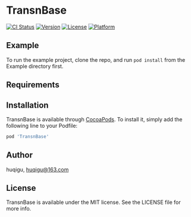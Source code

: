 # TransnBase

[![CI Status](https://img.shields.io/travis/huqigu/TransnBase.svg?style=flat)](https://travis-ci.org/huqigu/TransnBase)
[![Version](https://img.shields.io/cocoapods/v/TransnBase.svg?style=flat)](https://cocoapods.org/pods/TransnBase)
[![License](https://img.shields.io/cocoapods/l/TransnBase.svg?style=flat)](https://cocoapods.org/pods/TransnBase)
[![Platform](https://img.shields.io/cocoapods/p/TransnBase.svg?style=flat)](https://cocoapods.org/pods/TransnBase)

## Example

To run the example project, clone the repo, and run `pod install` from the Example directory first.

## Requirements

## Installation

TransnBase is available through [CocoaPods](https://cocoapods.org). To install
it, simply add the following line to your Podfile:

```ruby
pod 'TransnBase'
```

## Author

huqigu, huqigu@163.com

## License

TransnBase is available under the MIT license. See the LICENSE file for more info.
